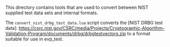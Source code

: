 This directory contains tools that are used to convert between NIST supplied
test data sets and internal formats.

The `convert_nist_drbg_test_data.lua` script converts the
[NIST DRBG test data]: https://csrc.nist.gov/CSRC/media/Projects/Cryptographic-Algorithm-Validation-Program/documents/drbg/drbgtestvectors.zip
to a format suitable for use in evp_test.
